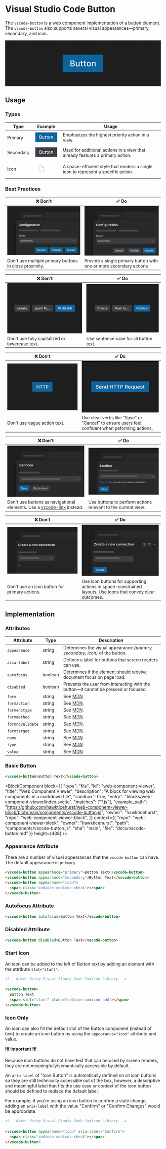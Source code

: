 # Visual Studio Code Button

The `vscode-button` is a web component implementation of a [button element](https://developer.mozilla.org/en-US/docs/Web/HTML/Element/button). The `vscode-button` also supports several visual appearances––primary, secondary, and icon.

![Button hero](./imgs/button-hero.png)

## Usage

### Types

| Type      | Example                                                                                               | Usage                                                                              |
| --------- | ----------------------------------------------------------------------------------------------------- | ---------------------------------------------------------------------------------- |
| Primary   | <img src="./imgs/button-types-primary.png" alt="Primary button" width="100px"/>     | Emphasizes the highest priority action in a view.                                  |
| Secondary | <img src="./imgs/button-types-secondary.png" alt="Secondary button" width="100px"/> | Used for additional actions in a view that already features a primary action.      |
| Icon      | <img src="./imgs/button-types-icon.png" alt="Icon button" width="50px"/>            | A space-efficient style that renders a single icon to represent a specific action. |

### Best Practices

| ❌ Don't                                                           | ✅ Do                                                                              |
| ------------------------------------------------------------------ | ---------------------------------------------------------------------------------- |
| ![Multiple primary buttons](./imgs/button-dont-1.png) | ![One primary and multiple secondary buttons](./imgs/button-do-1.png) |
| Don't use multiple primary buttons in close proximity.             | Provide a single primary button with one or more secondary actions                 |

| ❌ Don't                                                                | ✅ Do                                                               |
| ----------------------------------------------------------------------- | ------------------------------------------------------------------- |
| ![Buttons with incorrect casing](./imgs/button-dont-2.png) | ![Buttons with correct casing](./imgs/button-do-2.png) |
| Don't use fully capitalized or lowercase text.                          | Use sentence case for all button text.                              |

| ❌ Don't                                                            | ✅ Do                                                                                          |
| ------------------------------------------------------------------- | ---------------------------------------------------------------------------------------------- |
| ![Button with a vague label](./imgs/button-dont-3.png) | ![Button with a clear label](./imgs/button-do-3.png)                              |
| Don't use vague action text.                                        | Use clear verbs like "Save" or "Cancel" to ensure users feel confident when peforming actions. |

| ❌ Don't                                                                                    | ✅ Do                                                                                  |
| ------------------------------------------------------------------------------------------- | -------------------------------------------------------------------------------------- |
| ![Button used as a link](./imgs/button-dont-4.png)                            | ![Button clearly associated with the view above](./imgs/button-do-4.png) |
| Don't use buttons as navigational elements. Use a [vscode-link](../link/README.md) instead. | Use buttons to perform actions relevant to the current view.                           |

| ❌ Don't                                                                       | ✅ Do                                                                                                       |
| ------------------------------------------------------------------------------ | ----------------------------------------------------------------------------------------------------------- |
| ![Icon button used for primary action](./imgs/button-dont-5.png) | ![Icon buttons in a group](./imgs/button-do-5.png)                                            |
| Don't use an icon button for primary actions.                                  | Use icon buttons for supporting actions in space-constrained layouts. Use icons that convey clear outcomes. |

## Implementation

### Attributes

| Attribute        | Type    | Description                                                                             |
| ---------------- | ------- | --------------------------------------------------------------------------------------- |
| `appearance`     | string  | Determines the visual appearance _(primary, secondary, icon)_ of the button.            |
| `aria-label`     | string  | Defines a label for buttons that screen readers can use.                                |
| `autofocus`      | boolean | Determines if the element should receive document focus on page load.                   |
| `disabled`       | boolean | Prevents the user from interacting with the button––it cannot be pressed or focused.    |
| `form`           | string  | See [MDN](https://developer.mozilla.org/en-US/docs/Web/HTML/Element/button#attributes). |
| `formaction`     | string  | See [MDN](https://developer.mozilla.org/en-US/docs/Web/HTML/Element/button#attributes). |
| `formenctype`    | string  | See [MDN](https://developer.mozilla.org/en-US/docs/Web/HTML/Element/button#attributes). |
| `formmethod`     | string  | See [MDN](https://developer.mozilla.org/en-US/docs/Web/HTML/Element/button#attributes). |
| `formnovalidate` | string  | See [MDN](https://developer.mozilla.org/en-US/docs/Web/HTML/Element/button#attributes). |
| `formtarget`     | string  | See [MDN](https://developer.mozilla.org/en-US/docs/Web/HTML/Element/button#attributes). |
| `name`           | string  | See [MDN](https://developer.mozilla.org/en-US/docs/Web/HTML/Element/button#attributes). |
| `type`           | string  | See [MDN](https://developer.mozilla.org/en-US/docs/Web/HTML/Element/button#attributes). |
| `value`          | string  | See [MDN](https://developer.mozilla.org/en-US/docs/Web/HTML/Element/button#attributes). |

### Basic Button

```html
<vscode-button>Button Text</vscode-button>
```

<BlockComponent
	block={{
		"type": "file",
		"id": "web-component-viewer",
		"title": "Web Component Viewer",
		"description": "A block for viewing web components in a markdown file",
		"sandbox": true,
		"entry": "blocks/web-component-viewer/index.svelte",
		"matches": ["*.js"],
		"example_path": "https://github.com/hawkticehurst/web-component-viewer-block/blob/main/components/vscode-button.js",
		"owner": "hawkticehurst",
		"repo": "web-component-viewer-block",
	}}
	context={{
		"repo": "web-component-viewer-block",
		"owner": "hawkticehurst",
		"path": "components/vscode-button.js",
		"sha": "main",
		"file": "docs/vscode-button.md"
	}}
	height={438}
/>

### Appearance Attribute

There are a number of visual appearances that the `vscode-button` can have. The default appearance is `primary`.

```html
<vscode-button appearance="primary">Button Text</vscode-button>
<vscode-button appearance="secondary">Button Text</vscode-button>
<vscode-button appearance="icon">
  <span class="codicon codicon-check"></span>
</vscode-button>
```

### Autofocus Attribute

```html
<vscode-button autofocus>Button Text</vscode-button>
```

### Disabled Attribute

```html
<vscode-button disabled>Button Text</vscode-button>
```

### Start Icon

An icon can be added to the left of Button text by adding an element with the attribute `slot="start"`.

```html
<!-- Note: Using Visual Studio Code Codicon Library -->

<vscode-button>
  Button Text
  <span slot="start" class="codicon codicon-add"></span>
</vscode-button>
```

### Icon Only

An icon can also fill the default slot of the Button component (instead of text) to create an icon button by using the `appearance="icon"` attribute and value.

**❗️❗️❗️ Important ❗️❗️❗️**

Because icon buttons do not have text that can be used by screen readers, they are not meaningfully/semantically accessible by default.

An `aria-label` of "Icon Button" is automatically defined on all icon buttons so they are still technically accessible out of the box, however, a descriptive and meaningful label that fits the use case or context of the icon button should be defined to replace the default label.

For example, if you're using an icon button to confirm a state change, adding an `aria-label` with the value "Confirm" or "Confirm Changes" would be appropriate.

```html
<!-- Note: Using Visual Studio Code Codicon Library -->

<vscode-button appearance="icon" aria-label="Confirm">
  <span class="codicon codicon-check"></span>
</vscode-button>
```
